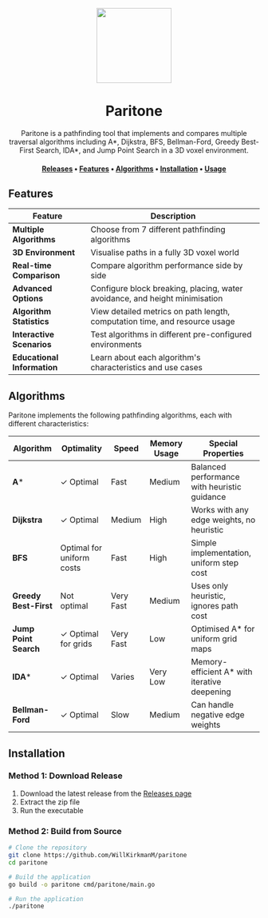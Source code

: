 <p align="center">
  <img src="https://avatars.githubusercontent.com/u/138057124?s=200&v=4" width="150" />
</p>
<h1 align="center">Paritone</h1>

<p align="center">Paritone is a pathfinding tool that implements and compares multiple traversal algorithms including A*, Dijkstra, BFS, Bellman-Ford, Greedy Best-First Search, IDA*, and Jump Point Search in a 3D voxel environment.</p>

<h4 align="center">
  <a href="https://github.com/WillKirkmanM/paritone/releases">Releases</a> •
  <a href="#features">Features</a> •
  <a href="#algorithms">Algorithms</a> •
  <a href="#installation">Installation</a> •
  <a href="#usage">Usage</a>
</h4>


## Features

| Feature | Description |
|---------|-------------|
| **Multiple Algorithms** | Choose from 7 different pathfinding algorithms |
| **3D Environment** | Visualise paths in a fully 3D voxel world |
| **Real-time Comparison** | Compare algorithm performance side by side |
| **Advanced Options** | Configure block breaking, placing, water avoidance, and height minimisation |
| **Algorithm Statistics** | View detailed metrics on path length, computation time, and resource usage |
| **Interactive Scenarios** | Test algorithms in different pre-configured environments |
| **Educational Information** | Learn about each algorithm's characteristics and use cases |

## Algorithms

Paritone implements the following pathfinding algorithms, each with different characteristics:

| Algorithm | Optimality | Speed | Memory Usage | Special Properties |
|-----------|------------|-------|--------------|-------------------|
| **A*** | ✓ Optimal | Fast | Medium | Balanced performance with heuristic guidance |
| **Dijkstra** | ✓ Optimal | Medium | High | Works with any edge weights, no heuristic |
| **BFS** | Optimal for uniform costs | Fast | High | Simple implementation, uniform step cost |
| **Greedy Best-First** | Not optimal | Very Fast | Medium | Uses only heuristic, ignores path cost |
| **Jump Point Search** | ✓ Optimal for grids | Very Fast | Low | Optimised A* for uniform grid maps |
| **IDA*** | ✓ Optimal | Varies | Very Low | Memory-efficient A* with iterative deepening |
| **Bellman-Ford** | ✓ Optimal | Slow | Medium | Can handle negative edge weights |

## Installation

### Method 1: Download Release

1. Download the latest release from the [Releases page](https://github.com/WillKirkmanM/paritone/releases)
2. Extract the zip file
3. Run the executable

### Method 2: Build from Source

```bash
# Clone the repository
git clone https://github.com/WillKirkmanM/paritone
cd paritone

# Build the application
go build -o paritone cmd/paritone/main.go

# Run the application
./paritone
```
